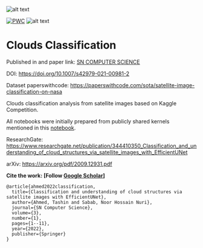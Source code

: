 ![alt text](https://storage.googleapis.com/kaggle-media/competitions/MaxPlanck/Teaser_AnimationwLabels.gif)


[![PWC](https://img.shields.io/endpoint.svg?url=https://paperswithcode.com/badge/classification-and-understanding-of-cloud/satellite-image-classification-on-nasa)](https://paperswithcode.com/sota/satellite-image-classification-on-nasa?p=classification-and-understanding-of-cloud)
![alt text](https://img.shields.io/badge/version-1.0-f39f37)
# Clouds Classification

Published in and paper link: [SN COMPUTER SCIENCE](https://link.springer.com/article/10.1007/s42979-021-00981-2)

DOI: https://doi.org/10.1007/s42979-021-00981-2

Dataset paperswithcode: https://paperswithcode.com/sota/satellite-image-classification-on-nasa

Clouds classification analysis from satellite images based on Kaggle Competition. 

All notebooks were initially prepared from publicly shared kernels mentioned in this <a href="https://github.com/TashinAhmed/CloudsClassification/blob/main/EfficientUNet.ipynb">notebook</a>.

ResearchGate: https://www.researchgate.net/publication/344410350_Classification_and_understanding_of_cloud_structures_via_satellite_images_with_EfficientUNet

arXiv: https://arxiv.org/pdf/2009.12931.pdf





<strong>Cite the work: [Follow [Google Scholar](https://scholar.google.com/citations?view_op=view_citation&hl=en&user=aw_mTesAAAAJ&alert_preview_top_rm=2&citation_for_view=aw_mTesAAAAJ:WF5omc3nYNoC)]</strong>
```
@article{ahmed2022classification,
  title={Classification and understanding of cloud structures via satellite images with EfficientUNet},
  author={Ahmed, Tashin and Sabab, Noor Hossain Nuri},
  journal={SN Computer Science},
  volume={3},
  number={1},
  pages={1--11},
  year={2022},
  publisher={Springer}
}
```
